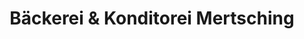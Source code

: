 ---
title: "Bäckerei & Konditorei Mertsching"
url: /schwarzenberg-erzgeb/baeckerei-und-konditorei-mertsching-am-lindengarten/
shop: Bäckerei
---